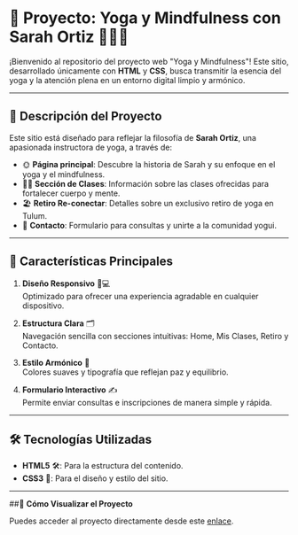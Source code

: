 # 🌊 **Proyecto: Yoga y Mindfulness con Sarah Ortiz** 🧘‍♀️✨

¡Bienvenido al repositorio del proyecto web "Yoga y Mindfulness"! Este sitio, desarrollado únicamente con **HTML** y **CSS**, busca transmitir la esencia del yoga y la atención plena en un entorno digital limpio y armónico.

---

## 📖 **Descripción del Proyecto**

Este sitio está diseñado para reflejar la filosofía de **Sarah Ortiz**, una apasionada instructora de yoga, a través de:

- 🌞 **Página principal**: Descubre la historia de Sarah y su enfoque en el yoga y el mindfulness.
- 🧘‍♀️ **Sección de Clases**: Información sobre las clases ofrecidas para fortalecer cuerpo y mente.
- 🏖️ **Retiro Re-conectar**: Detalles sobre un exclusivo retiro de yoga en Tulum.
- 📩 **Contacto**: Formulario para consultas y unirte a la comunidad yogui.

---

## 🌟 **Características Principales**

1. **Diseño Responsivo** 📱💻  
   Optimizado para ofrecer una experiencia agradable en cualquier dispositivo.

2. **Estructura Clara** 🗂️  
   Navegación sencilla con secciones intuitivas: Home, Mis Clases, Retiro y Contacto.

3. **Estilo Armónico** 🎨  
   Colores suaves y tipografía que reflejan paz y equilibrio.

4. **Formulario Interactivo** ✍️  
   Permite enviar consultas e inscripciones de manera simple y rápida.

---

## 🛠️ **Tecnologías Utilizadas**

- **HTML5** 🛠️: Para la estructura del contenido.
- **CSS3** 🎨: Para el diseño y estilo del sitio.

---

##🚀 **Cómo Visualizar el Proyecto**

Puedes acceder al proyecto directamente desde este [enlace](#).
